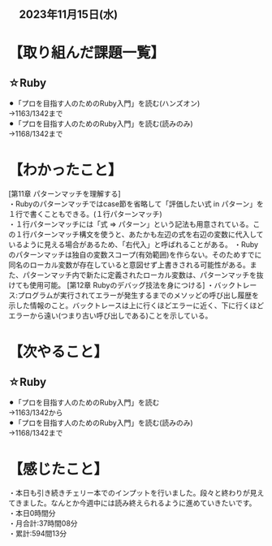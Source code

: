 ## 　2023年11月15日(水)
# 【取り組んだ課題一覧】
## ☆Ruby
⚫︎「プロを目指す人のためのRuby入門」を読む(ハンズオン)<br>
→1163/1342まで<br>
⚫︎「プロを目指す人のためのRuby入門」を読む(読みのみ)<br>
→1168/1342まで<br>
# 【わかったこと】
[第11章 パターンマッチを理解する]<br>
・Rubyのパターンマッチではcase節を省略して「評価したい式 in パターン」を１行で書くこともできる。(１行パターンマッチ)<br>
・１行パターンマッチには「式 => パターン」という記法も用意されている。この１行パターンマッチ構文を使うと、あたかも左辺の式を右辺の変数に代入しているように見える場合があるため、「右代入」と呼ばれることがある。
・Rubyのパターンマッチは独自の変数スコープ(有効範囲)を作らない。そのためすでに同名のローカル変数が存在していると意図せず上書きされる可能性がある。また、パターンマッチ内で新たに定義されたローカル変数は、パターンマッチを抜けても使用可能。
[第12章 Rubyのデバッグ技法を身につける]
・バックトレース:プログラムが実行されてエラーが発生するまでのメソッどの呼び出し履歴を示した情報のこと。バックトレースは上に行くほどエラーに近く、下に行くほどエラーから遠い(つまり古い呼び出しである)ことを示している。
# 【次やること】
## ☆Ruby
⚫︎「プロを目指す人のためのRuby入門」を読む<br>
→1163/1342から<br>
⚫︎「プロを目指す人のためのRuby入門」を読む(読みのみ)<br>
→1168/1342まで<br>
# 【感じたこと】
・本日も引き続きチェリー本でのインプットを行いました。段々と終わりが見えてきました。なんとか今週中には読み終えられるように進めていきたいです。
・本日0時間分<br>
・月合計:37時間08分<br>
・累計:594間13分<br>

